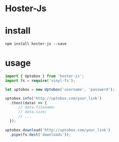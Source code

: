 Hoster-Js
=========

# install
```shell
npm install hoster-js --save
```

# usage
```typescript
import { Uptobox } from 'hoster-js';
import fs = require('vinyl-fs');

let uptobox = new Uptobox('username', 'password');

uptobox.info('http://uptobox.com/your_link')
  .then((data) => {
      // data.filename;
      // data.size;
      // ...
  });
  
uptobox.download('http://uptobox.com/your_link')
  .pipe(fs.dest('downloads'));

```

